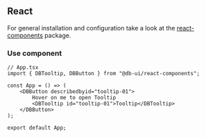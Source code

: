 <!--
SPDX-FileCopyrightText: 2025 DB Systel GmbH

SPDX-License-Identifier: Apache-2.0
-->

## React

For general installation and configuration take a look at the [react-components](https://www.npmjs.com/package/@db-ui/react-components) package.

### Use component

```tsx App.tsx
// App.tsx
import { DBTooltip, DBButton } from "@db-ui/react-components";

const App = () => (
	<DBButton describedbyid="tooltip-01">
		Hover on me to open Tooltip
		<DBTooltip id="tooltip-01">Tooltip</DBTooltip>
	</DBButton>
);

export default App;
```
